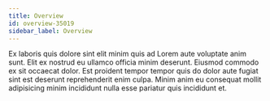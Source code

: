 ```yaml
---
title: Overview
id: overview-35019
sidebar_label: Overview
---
```


<!-- @part src="parts/overview-35019/h1-overview-35019-description.md" -->

Ex laboris quis dolore sint elit minim quis ad Lorem aute voluptate anim sunt. Elit ex nostrud eu ullamco officia minim deserunt. Eiusmod commodo ex sit occaecat dolor. Est proident tempor tempor quis do dolor aute fugiat sint est deserunt reprehenderit enim culpa. Minim anim eu consequat mollit adipisicing minim incididunt nulla esse pariatur quis incididunt et.
<!-- @/part -->

<!-- @part src="parts/overview-35019/h1-overview-35019-body.md" -->
<!-- Your content goes here, replacing this comment -->
<!-- @/part -->

